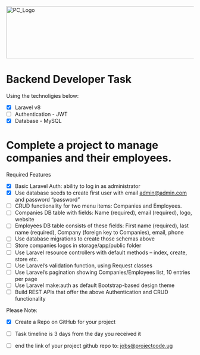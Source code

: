 <img src="https://github.com/ismailasega/projectCode-interview/blob/main/img/pcLogo.png" alt="PC_Logo" width="564" height="140">

# Backend Developer Task

Using the technoligies below:

- [x]  Laravel v8
- [ ] Authentication - JWT
- [x] Database - MySQL

# Complete a project to manage companies and their employees.

Required Features
- [x] Basic Laravel Auth: ability to log in as administrator
- [x] Use database seeds to create first user with email admin@admin.com and password “password”
- [ ] CRUD functionality for two menu items: Companies and Employees.
- [ ] Companies DB table with fields: Name (required), email (required), logo, website
- [ ] Employees DB table consists of these fields: First name (required), last name (required), Company (foreign key to Companies), email, phone
- [ ] Use database migrations to create those schemas above
- [ ] Store companies logos in storage/app/public folder
- [ ] Use Laravel resource controllers with default methods – index, create, store etc.
- [ ] Use Laravel’s validation function, using Request classes
- [ ] Use Laravel’s pagination showing Companies/Employees list, 10 entries per page
- [ ] Use Laravel make:auth as default Bootstrap-based design theme
- [ ] Build REST APIs that offer the above Authentication and CRUD functionality

Please Note:
- [x] Create a Repo on GitHub for your project
- [ ] Task timeline is 3 days from the day you received it

- [ ] end the link of your project github repo to: jobs@projectcode.ug
